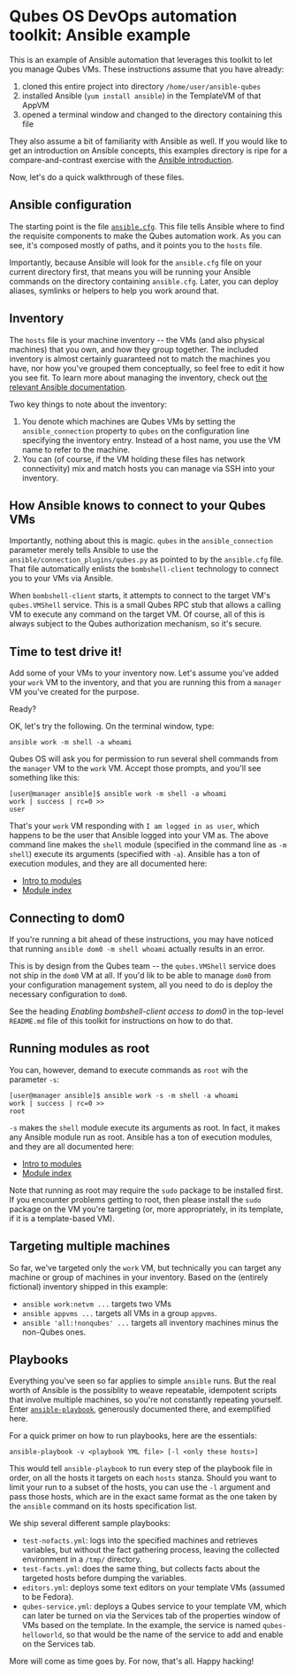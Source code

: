 Qubes OS DevOps automation toolkit: Ansible example
==================================================

This is an example of Ansible automation that leverages this toolkit to
let you manage Qubes VMs.  These instructions assume that you have already:

1. cloned this entire project into directory `/home/user/ansible-qubes`
2. installed Ansible (`yum install ansible`) in the TemplateVM of that AppVM
3. opened a terminal window and changed to the directory containing this file

They also assume a bit of familiarity with Ansible as well.  If you would like
to get an introduction on Ansible concepts, this examples directory is ripe
for a compare-and-contrast exercise with the
[Ansible introduction](https://docs.ansible.com/ansible/intro_getting_started.html).

Now, let's do a quick walkthrough of these files.

Ansible configuration
---------------------

The starting point is the file [`ansible.cfg`](./ansible.cfg).  This file tells Ansible where
to find the requisite components to make the Qubes automation work.  As
you can see, it's composed mostly of paths, and it points you to the `hosts`
file.

Importantly, because Ansible will look for the `ansible.cfg` file
on your current directory first, that means you will be running your
Ansible commands on the directory containing `ansible.cfg`.  Later, you can
deploy aliases, symlinks or helpers to help you work around that.

Inventory
---------

The `hosts` file is your machine inventory -- the VMs (and also physical
machines) that you own, and how they group together.  The included inventory
is almost certainly guaranteed not to match the machines you have, nor how
you've grouped them conceptually, so feel free to edit it how you see fit.  To
learn more about managing the inventory, check out [the relevant Ansible
documentation](https://docs.ansible.com/ansible/intro_inventory.html).

Two key things to note about the inventory:

1. You denote which machines are Qubes VMs by setting the `ansible_connection`
   property to `qubes` on the configuration line specifying the inventory
   entry.   Instead of a host name, you use the VM name to refer to the
   machine.
2. You can (of course, if the VM holding these files has network
   connectivity) mix and match hosts you can manage via SSH into your
   inventory.

How Ansible knows to connect to your Qubes VMs
----------------------------------------------

Importantly, nothing about this is magic.  `qubes` in the `ansible_connection`
parameter merely tells Ansible to use the `ansible/connection_plugins/qubes.py`
as pointed to by the `ansible.cfg` file.  That file automatically enlists
the `bombshell-client` technology to connect you to your VMs via Ansible.

When `bombshell-client` starts, it attempts to connect to the target VM's
`qubes.VMShell` service.  This is a small Qubes RPC stub that allows a calling
VM to execute any command on the target VM.  Of course, all of this is
always subject to the Qubes authorization mechanism, so it's secure.

Time to test drive it!
----------------------

Add some of your VMs to your inventory now.  Let's assume you've added your
`work` VM to the inventory, and that you are running this from a `manager`
VM you've created for the purpose.

Ready?

OK, let's try the following.  On the terminal window, type:

    ansible work -m shell -a whoami

Qubes OS will ask you for permission to run several shell commands from the
`manager` VM to the `work` VM.  Accept those prompts, and you'll see
something like this:

    [user@manager ansible]$ ansible work -m shell -a whoami
    work | success | rc=0 >>
    user

That's your `work` VM responding with `I am logged in as user`, which
happens to be the user that Ansible logged into your VM as.  The above
command line makes the `shell` module (specified in the command line as
`-m shell`) execute its arguments (specified with `-a`).  Ansible has a ton
of execution modules, and they are all documented here:

* [Intro to modules](https://docs.ansible.com/ansible/modules.html)
* [Module index](https://docs.ansible.com/ansible/modules_by_category.html)

Connecting to dom0
------------------

If you're running a bit ahead of these instructions, you may have noticed
that running `ansible dom0 -m shell whoami` actually results in an error.

This is by design from the Qubes team -- the `qubes.VMShell` service does
not ship in the `dom0` VM at all.  If you'd lik to be able to manage `dom0`
from your configuration management system, all you need to do is deploy
the necessary configuration to `dom0`.

See the heading *Enabling bombshell-client access to dom0* in the top-level
`README.md` file of this toolkit for instructions on how to do that.

Running modules as root
-----------------------

You can, however, demand to execute commands as `root` wih the parameter `-s`:

    [user@manager ansible]$ ansible work -s -m shell -a whoami
    work | success | rc=0 >>
    root

`-s` makes the `shell` module execute its arguments as root.  In fact, it
makes any Ansible module run as root.  Ansible has a ton of execution modules, and they
are all documented here:

* [Intro to modules](https://docs.ansible.com/ansible/modules.html)
* [Module index](https://docs.ansible.com/ansible/modules_by_category.html)

Note that running as root may require the `sudo` package to be installed
first.   If you encounter problems getting to root, then please install
the `sudo` package on the VM you're targeting (or, more appropriately,
in its template, if it is a template-based VM).

Targeting multiple machines
---------------------------

So far, we've targeted only the `work` VM, but technically you can target any
machine or group of machines in your inventory.  Based on the (entirely
fictional) inventory shipped in this example:

* `ansible work:netvm ...` targets two VMs
* `ansible appvms ...` targets all VMs in a group `appvms`.
* `ansible 'all:!nonqubes' ...` targets all inventory machines minus the
   non-Qubes ones.

Playbooks
---------

Everything you've seen so far applies to simple `ansible` runs.  But the real
worth of Ansible is the possiblity to weave repeatable, idempotent scripts
that involve multiple machines, so you're not constantly repeating yourself.
Enter [`ansible-playbook`](https://docs.ansible.com/ansible/playbooks.html),
generously documented there, and exemplified here.

For a quick primer on how to run playbooks, here are the essentials:

    ansible-playbook -v <playbook YML file> [-l <only these hosts>]

This would tell `ansible-playbook` to run every step of the playbook file
in order, on all the hosts it targets on each `hosts` stanza.  Should you
want to limit your run to a subset of the hosts, you can use the `-l` argument
and pass those hosts, which are in the exact same format as the one
taken by the `ansible` command on its hosts specification list.

We ship several different sample playbooks:

* `test-nofacts.yml`: logs into the specified machines and retrieves
   variables, but without the fact gathering process, leaving the collected
   environment in a `/tmp/` directory.
* `test-facts.yml`: does the same thing, but collects facts about the targeted
   hosts before dumping the variables.
* `editors.yml`: deploys some text editors on your template VMs (assumed
   to be Fedora).
* `qubes-service.yml`: deploys a Qubes service to your template VM, which
   can later be turned on via the Services tab of the properties window of
   VMs based on the template.  In the example, the service is named
   `qubes-helloworld`, so that would be the name of the service to
   add and enable on the Services tab. 

More will come as time goes by.  For now, that's all.  Happy hacking!
